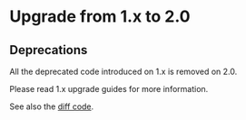 # Upgrade from 1.x to 2.0

## Deprecations

All the deprecated code introduced on 1.x is removed on 2.0.

Please read 1.x upgrade guides for more information.

See also the [diff code](https://github.com/Soullivaneuh/php-cs-fixer-styleci-bridge/compare/1.x...v2.0.0).
